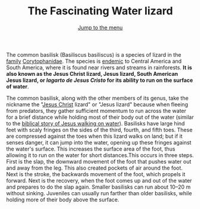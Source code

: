 <!DOCTYPE html>
<html>
   <head>
      <title>The common basilisk</title>
      <link rel="canonical"
            href="https://en.wikipedia.org/wiki/Common_basilisk">
   </head>
   <header>
   <h1 id="logo">The Fascinating Water lizard</h1>
   <a id="nav-jump" href="#menu">Jump to the menu</a>
   </header>
   <body>The common basilisk (Basiliscus basiliscus) is a species of lizard in the <a href="https://en.wikipedia.org/wiki/Family_(biology)">family</a> <a                              href="https://en.wikipedia.org/wiki/Corytophanidae">Corytophanidae</a>. The species is <a href="https://en.wikipedia.org/wiki/Endemism">endemic</a> to Central America and South    America, where it is found near rivers and streams in rainforests. <strong>It is also known as the Jesus Christ lizard, Jesus lizard, South American Jesus lizard, or <i                    lang="spa">lagarto</i> <i lang="spa">de</i> <i lang="spa">Jesus</i> <i lang="spa">Cristo</i> for its ability to run on the surface of water</strong>.

   <p>The common basilisk, along with the other members of its genus, take the nickname the "<a href="https://en.wikipedia.org/wiki/Jesus">Jesus Christ</a> lizard" or "Jesus          lizard"     because when fleeing from predators, they gather sufficient momentum to run across the water for a brief distance while holding most of their body out of the water    (similar to     the <a href="https://en.wikipedia.org/wiki/Jesus_walking_on_water">biblical story of Jesus walking on water</a>). Basilisks have large hind feet with scaly        fringes on the         sides   of the third, fourth, and fifth toes. These are compressed against the toes when this lizard walks on land; but if it senses danger, it can jump    into the water,           opening up these fringes against the water's surface. This increases the surface area of the foot, thus allowing it to run on the water for short         distances.This occurs in         three steps. First is     the slap, the downward movement of the foot that pushes water out and away from the leg. This also created pockets       of air around the foot. Next is       the stroke, the backwards       movement of the foot, which propels it forward. Next is the recovery, when the foot comes up and out of       the water and prepares to do the slap       again. Smaller basilisks can run     about 10–20 m without sinking. Juveniles can usually run farther than older basilisks, while       holding more of their body above the surface.</p>
   </body>
 </html>






